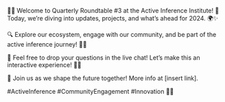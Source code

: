 🚀🌟 Welcome to Quarterly Roundtable #3 at the Active Inference Institute! 🎉 Today, we’re diving into updates, projects, and what’s ahead for 2024. 🌍✨ 

🔍 Explore our ecosystem, engage with our community, and be part of the active inference journey! 🤝💡 

💬 Feel free to drop your questions in the live chat! Let’s make this an interactive experience! 🎤👥 

📅 Join us as we shape the future together! More info at [insert link]. 

#ActiveInference #CommunityEngagement #Innovation 💬🌐
